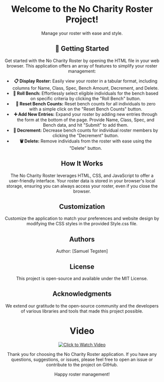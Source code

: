 <!DOCTYPE html>
<html>
<body>

<h1 align="center">Welcome to the No Charity Roster Project!</h1>
<p align="center">Manage your roster with ease and style.</p>

<h2 align="center">🚀 Getting Started</h2>
<p align="center">Get started with the No Charity Roster by opening the HTML file in your web browser. This application offers an array of features to simplify your roster management:</p>

<ul>
    <li align="center"><strong>📋 Display Roster:</strong> Easily view your roster in a tabular format, including columns for Name, Class, Spec, Bench Amount, Decrement, and Delete.</li>
    <li align="center"><strong>🎲 Roll Bench:</strong> Effortlessly select eligible individuals for the bench based on specific criteria by clicking the "Roll Bench" button.</li>
    <li align="center"><strong>🔄 Reset Bench Counts:</strong> Reset bench counts for all individuals to zero with a simple click on the "Reset Bench Counts" button.</li>
    <li align="center"><strong>➕ Add New Entries:</strong> Expand your roster by adding new entries through the form at the bottom of the page. Provide Name, Class, Spec, and Bench data, and hit "Submit" to add them.</li>
    <li align="center"><strong>🔽 Decrement:</strong> Decrease bench counts for individual roster members by clicking the "Decrement" button.</li>
    <li align="center"><strong>🗑️ Delete:</strong> Remove individuals from the roster with ease using the "Delete" button.</li>
</ul>

<h2 align="center">How It Works</h2>
<p align="center">The No Charity Roster leverages HTML, CSS, and JavaScript to offer a user-friendly interface. Your roster data is stored in your browser's local storage, ensuring you can always access your roster, even if you close the browser.</p>

<h2 align="center">Customization</h2>
<p align="center">Customize the application to match your preferences and website design by modifying the CSS styles in the provided Style.css file.</p>

<h2 align="center">Authors</h2>
<p align="center">Author: [Samuel Tegsten]</p>

<h2 align="center">License</h2>
<p align="center">This project is open-source and available under the MIT License.

<h2 align="center">Acknowledgments</h2>
<p align="center">We extend our gratitude to the open-source community and the developers of various libraries and tools that made this project possible.

<h1 align="center">Video</h1>
<p align="center">
  <a href="https://www.youtube.com/watch?v=4fejMNz1MzY">
    <img src="https://img.youtube.com/vi/4fejMNz1MzY/0.jpg" alt="Click to Watch Video">
  </a>
</p>

<p align="center">Thank you for choosing the No Charity Roster application. If you have any questions, suggestions, or issues, please feel free to open an issue or contribute to the project on GitHub.</p>

<p align="center">Happy roster management!</p>
</body>
</html>
